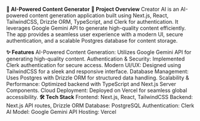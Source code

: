 **📌 AI-Powered Content Generator**
**🚀 Project Overview**
Creator AI is an AI-powered content generation application built using Next.js, React, TailwindCSS, Drizzle ORM, TypeScript, and Clerk for authentication. It leverages Google Gemini API to generate high-quality content efficiently. The app provides a seamless user experience with a modern UI, secure authentication, and a scalable Postgres database for content storage.

**✨ Features**
AI-Powered Content Generation: Utilizes Google Gemini API for generating high-quality content.
Authentication & Security: Implemented Clerk authentication for secure access.
Modern UI/UX: Designed using TailwindCSS for a sleek and responsive interface.
Database Management: Uses Postgres with Drizzle ORM for structured data handling.
Scalability & Performance: Optimized backend with TypeScript and Next.js Server Components.
Cloud Deployment: Deployed on Vercel for seamless global accessibility.
**🛠️ Tech Stack**
Frontend: Next.js, React, TailwindCSS
Backend: Next.js API routes, Drizzle ORM
Database: PostgreSQL
Authentication: Clerk
AI Model: Google Gemini API
Hosting: Vercel
